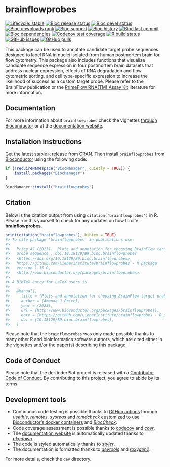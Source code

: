 
<!-- README.md is generated from README.Rmd. Please edit that file -->

# brainflowprobes

<!-- badges: start -->

[![Lifecycle:
stable](https://img.shields.io/badge/lifecycle-stable-brightgreen.svg)](https://lifecycle.r-lib.org/articles/stages.html#stable)
[![Bioc release
status](http://www.bioconductor.org/shields/build/release/bioc/brainflowprobes.svg)](https://bioconductor.org/checkResults/release/bioc-LATEST/brainflowprobes)
[![Bioc devel
status](http://www.bioconductor.org/shields/build/devel/bioc/brainflowprobes.svg)](https://bioconductor.org/checkResults/devel/bioc-LATEST/brainflowprobes)
[![Bioc downloads
rank](https://bioconductor.org/shields/downloads/release/brainflowprobes.svg)](http://bioconductor.org/packages/stats/bioc/brainflowprobes/)
[![Bioc
support](https://bioconductor.org/shields/posts/brainflowprobes.svg)](https://support.bioconductor.org/tag/brainflowprobes)
[![Bioc
history](https://bioconductor.org/shields/years-in-bioc/brainflowprobes.svg)](https://bioconductor.org/packages/release/bioc/html/brainflowprobes.html#since)
[![Bioc last
commit](https://bioconductor.org/shields/lastcommit/devel/bioc/brainflowprobes.svg)](http://bioconductor.org/checkResults/devel/bioc-LATEST/brainflowprobes/)
[![Bioc
dependencies](https://bioconductor.org/shields/dependencies/release/brainflowprobes.svg)](https://bioconductor.org/packages/release/bioc/html/brainflowprobes.html#since)
[![Codecov test
coverage](https://codecov.io/gh/LieberInstitute/brainflowprobes/branch/devel/graph/badge.svg)](https://codecov.io/gh/LieberInstitute/brainflowprobes?branch=devel)
[![R build
status](https://github.com/LieberInstitute/brainflowprobes/workflows/R-CMD-check-bioc/badge.svg)](https://github.com/LieberInstitute/brainflowprobes/actions)
[![GitHub
issues](https://img.shields.io/github/issues/LieberInstitute/brainflowprobes)](https://github.com/LieberInstitute/brainflowprobes/issues)
[![GitHub
pulls](https://img.shields.io/github/issues-pr/LieberInstitute/brainflowprobes)](https://github.com/LieberInstitute/brainflowprobes/pulls)
<!-- badges: end -->

This package can be used to annotate candidate target probe sequences
designed to label RNA in nuclei isolated from human postmortem brain for
flow cytometry. This package also includes functions that visualize
candidate sequence expression in four postmortem brain datasets that
address nuclear expression, effects of RNA degradation and flow
cytometric sorting, and cell type-specific expression to increase the
likelihood of success as a custom target probe. Please refer to the
BrainFlow publication or the [PrimeFlow RNA(TM) Assay
Kit](https://www.thermofisher.com/order/catalog/product/88-18005-204)
literature for more information.

## Documentation

For more information about `brainflowprobes` check the vignettes
[through Bioconductor](http://bioconductor.org/packages/brainflowprobes)
or at the [documentation
website](http://lieberinstitute.github.io/brainflowprobes).

## Installation instructions

Get the latest stable `R` release from
[CRAN](http://cran.r-project.org/). Then install `brainflowprobes` from
[Bioconductor](http://bioconductor.org/) using the following code:

``` r
if (!requireNamespace("BiocManager", quietly = TRUE)) {
    install.packages("BiocManager")
}

BiocManager::install("brainflowprobes")
```

## Citation

Below is the citation output from using `citation('brainflowprobes')` in
R. Please run this yourself to check for any updates on how to cite
**brainflowprobes**.

``` r
print(citation("brainflowprobes"), bibtex = TRUE)
#> To cite package 'brainflowprobes' in publications use:
#> 
#>   Price AJ (2023). _Plots and annotation for choosing BrainFlow target
#>   probe sequence_. doi:10.18129/B9.bioc.brainflowprobes
#>   <https://doi.org/10.18129/B9.bioc.brainflowprobes>,
#>   https://github.com/LieberInstitute/brainflowprobes - R package
#>   version 1.15.0,
#>   <http://www.bioconductor.org/packages/brainflowprobes>.
#> 
#> A BibTeX entry for LaTeX users is
#> 
#>   @Manual{,
#>     title = {Plots and annotation for choosing BrainFlow target probe sequence},
#>     author = {Amanda J Price},
#>     year = {2023},
#>     url = {http://www.bioconductor.org/packages/brainflowprobes},
#>     note = {https://github.com/LieberInstitute/brainflowprobes - R package version 1.15.0},
#>     doi = {10.18129/B9.bioc.brainflowprobes},
#>   }
```

Please note that the `brainflowprobes` was only made possible thanks to
many other R and bioinformatics software authors, which are cited either
in the vignettes and/or the paper(s) describing this package.

## Code of Conduct

Please note that the derfinderPlot project is released with a
[Contributor Code of
Conduct](https://contributor-covenant.org/version/2/0/CODE_OF_CONDUCT.html).
By contributing to this project, you agree to abide by its terms.

## Development tools

- Continuous code testing is possible thanks to [GitHub
  actions](https://www.tidyverse.org/blog/2020/04/usethis-1-6-0/)
  through *[usethis](https://CRAN.R-project.org/package=usethis)*,
  *[remotes](https://CRAN.R-project.org/package=remotes)*,
  *[sysreqs](https://github.com/r-hub/sysreqs)* and
  *[rcmdcheck](https://CRAN.R-project.org/package=rcmdcheck)* customized
  to use [Bioconductor’s docker
  containers](https://www.bioconductor.org/help/docker/) and
  *[BiocCheck](https://bioconductor.org/packages/3.17/BiocCheck)*.
- Code coverage assessment is possible thanks to
  [codecov](https://codecov.io/gh) and
  *[covr](https://CRAN.R-project.org/package=covr)*.
- The [documentation
  website](http://lieberinstitute.github.io/brainflowprobes) is
  automatically updated thanks to
  *[pkgdown](https://CRAN.R-project.org/package=pkgdown)*.
- The code is styled automatically thanks to
  *[styler](https://CRAN.R-project.org/package=styler)*.
- The documentation is formatted thanks to
  *[devtools](https://CRAN.R-project.org/package=devtools)* and
  *[roxygen2](https://CRAN.R-project.org/package=roxygen2)*.

For more details, check the `dev` directory.
